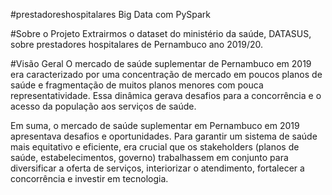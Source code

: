 #prestadoreshospitalares
Big Data com PySpark

#Sobre o Projeto
Extrairmos o dataset do ministério da saúde, DATASUS, sobre prestadores hospitalares de Pernambuco ano 2019/20.

#Visão Geral
O mercado de saúde suplementar de Pernambuco em 2019 era caracterizado por uma concentração de mercado em poucos planos de saúde e fragmentação de muitos planos menores com pouca representatividade. Essa dinâmica gerava desafios para a concorrência e o acesso da população aos serviços de saúde.

Em suma, o mercado de saúde suplementar em Pernambuco em 2019 apresentava desafios e oportunidades. Para garantir um sistema de saúde mais equitativo e eficiente, era crucial que os stakeholders (planos de saúde, estabelecimentos, governo) trabalhassem em conjunto para diversificar a oferta de serviços, interiorizar o atendimento, fortalecer a concorrência e investir em tecnologia.

